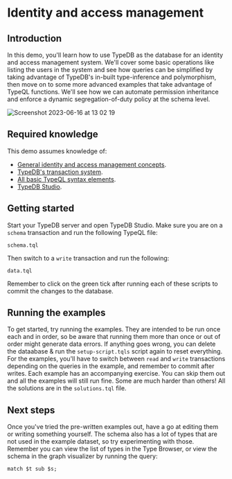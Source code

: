 # Identity and access management

## Introduction

In this demo, you'll learn how to use TypeDB as the database for an identity and access management system. We'll cover
some basic operations like listing the users in the system and see how queries can be simplified by taking advantage of
TypeDB's in-built type-inference and polymorphism, then move on to some more advanced examples that take advantage of
TypeQL functions. We'll see how we can automate permission inheritance and enforce a dynamic segregation-of-duty policy at
the schema level.

![Screenshot 2023-06-16 at 13 02 19](https://github.com/james-whiteside/typedb-examples/assets/117453030/f601ae73-1e43-455e-b7c1-226ce453967d)

## Required knowledge

This demo assumes knowledge of:

- [General identity and access management concepts](https://en.wikipedia.org/wiki/Identity_management).
- [TypeDB's transaction system](https://typedb.com/docs/manual/queries/transactions).
- [All basic TypeQL syntax elements](https://typedb.com/docs/typeql/pipelines/).
- [TypeDB Studio](https://studio.typedb.com).

## Getting started

Start your TypeDB server and open TypeDB Studio. Make sure you are on a `schema` transaction and run the following
TypeQL file:

```schema.tql```

Then switch to a `write` transaction and run the following:

```data.tql```

Remember to click on the green tick after running each of these scripts to commit the changes to the database.

## Running the examples

To get started, try running the examples. They are intended to be run once each and in order, so be aware that running
them more than once or out of order might generate data errors. If anything goes wrong, you can delete the dataabase &
run the `setup-script.tqls` script again to reset everything. For the examples, you'll have to switch between 
`read` and `write` transactions depending on the queries in the example, and remember to commit after writes.
Each example has an accompanying exercise. You can skip them out and all the examples will still run fine. Some are
much harder than others! All the solutions are in the `solutions.tql` file.

## Next steps

Once you've tried the pre-written examples out, have a go at editing them or writing something yourself. The schema also
has a lot of types that are not used in the example dataset, so try experimenting with those. Remember you can view the
list of types in the Type Browser, or view the schema in the graph visualizer by running the query:

```match $t sub $s;```
